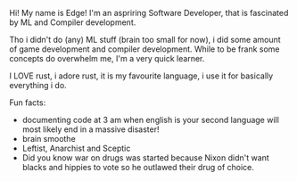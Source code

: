 Hi! My name is Edge! I'm an aspriring Software Developer, that is fascinated by ML and Compiler development.

Tho i didn't do (any) ML stuff (brain too small for now), i did some amount of game development and compiler development. 
While to be frank some concepts do overwhelm me, I'm a very quick learner. 

I LOVE rust, i adore rust, it is my favourite language, i use it for basically everything i do.

Fun facts:
- documenting code at 3 am when english is your second language will most likely end in a massive disaster!
- brain smoothe
- Leftist, Anarchist and Sceptic
- Did you know war on drugs was started because Nixon didn't want blacks and hippies to vote so he outlawed their drug of choice.
